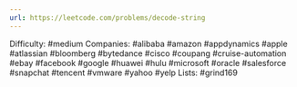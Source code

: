 ```yaml
---
url: https://leetcode.com/problems/decode-string
---
```


Difficulty: #medium
Companies: #alibaba #amazon #appdynamics #apple #atlassian #bloomberg #bytedance #cisco #coupang #cruise-automation #ebay #facebook #google #huawei #hulu #microsoft #oracle #salesforce #snapchat #tencent #vmware #yahoo #yelp
Lists: #grind169